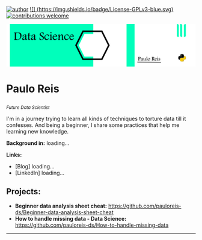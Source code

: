 
[![author](https://img.shields.io/badge/author-carlosfab-red.svg)](https://www.kaggle.com/paulosabinoreis) [![]
(https://img.shields.io/badge/License-GPLv3-blue.svg)](http://perso.crans.org/besson/LICENSE.html) [![contributions welcome](https://img.shields.io/badge/contributions-welcome-brightgreen.svg?style=flat)](https://github.com/pauloreis-ds)

<p align="center">
  <img src="banner.png" >
</p>

# Paulo Reis
<sub>*Future Data Scientist*</sub>

I'm in a journey trying to learn all kinds of techniques to torture data till it confesses.
And being a beginner, I share some practices that help me learning new knowledge.

**Background in:** loading...

**Links:**
* [Blog] loading...
* [LinkedIn] loading...


## Projects:
* **Beginner data analysis sheet cheat:** https://github.com/pauloreis-ds/Beginner-data-analysis-sheet-cheat
* **How to handle missing data - Data Science:** https://github.com/pauloreis-ds/How-to-handle-missing-data

---
